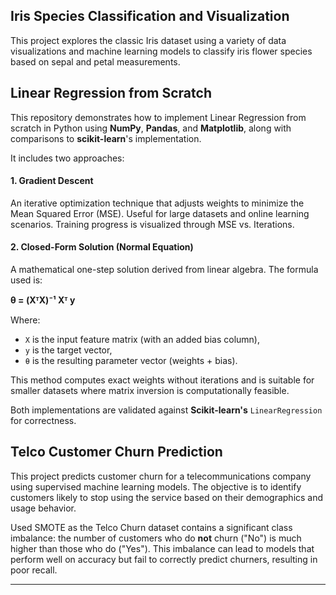 ## Iris Species Classification and Visualization
This project explores the classic Iris dataset using a variety of data visualizations and machine learning models to classify iris flower species based on sepal and petal measurements.

## Linear Regression from Scratch

This repository demonstrates how to implement Linear Regression from scratch in Python using **NumPy**, **Pandas**, and **Matplotlib**, along with comparisons to **scikit-learn**'s implementation.

It includes two approaches:

#### 1. Gradient Descent

An iterative optimization technique that adjusts weights to minimize the Mean Squared Error (MSE). Useful for large datasets and online learning scenarios. Training progress is visualized through MSE vs. Iterations.

#### 2. Closed-Form Solution (Normal Equation)

A mathematical one-step solution derived from linear algebra. The formula used is:

**θ = (XᵀX)⁻¹ Xᵀ y**

Where:
- `X` is the input feature matrix (with an added bias column),
- `y` is the target vector,
- `θ` is the resulting parameter vector (weights + bias).

This method computes exact weights without iterations and is suitable for smaller datasets where matrix inversion is computationally feasible.

Both implementations are validated against **Scikit-learn's** `LinearRegression` for correctness.


## Telco Customer Churn Prediction
This project predicts customer churn for a telecommunications company using supervised machine learning models. The objective is to identify customers likely to stop using the service based on their demographics and usage behavior.

Used SMOTE as the Telco Churn dataset contains a significant class imbalance: the number of customers who do **not** churn ("No") is much higher than those who do ("Yes"). This imbalance can lead to models that perform well on accuracy but fail to correctly predict churners, resulting in poor recall.

---